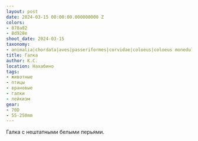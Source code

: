 ```yaml
---
layout: post
date: 2024-03-15 00:00:00.000000000 Z
colors:
- 878a82
- 8d928e
shoot_date: 2024-03-15
taxonomy:
- animalia|chordata|aves|passeriformes|corvidae|coloeus|coloeus monedula
title: Галка
author: К.С.
location: Нахабино
tags:
- животные
- птицы
- врановые
- галки
- лейкизм
gear:
- 70D
- 55-250mm
---
```

Галка с нештатными белыми перьями.


